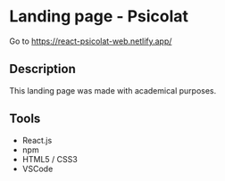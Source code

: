 # Landing page - Psicolat

Go to https://react-psicolat-web.netlify.app/

## Description

This landing page was made with academical purposes. 

## Tools

- React.js
- npm
- HTML5 / CSS3
- VSCode